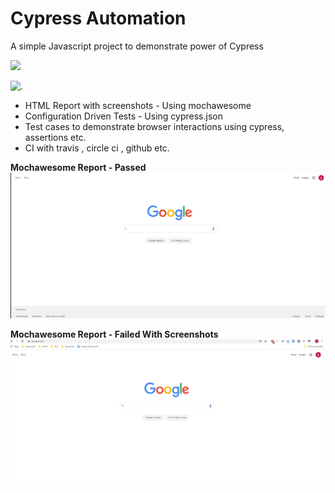 # Cypress Automation

A simple Javascript project to demonstrate power of Cypress

![](https://github.com/automationio/cypressAutomation/workflows/endtoendtest/badge.svg) 

![.](https://travis-ci.com/automationio/cypressAutomation.svg?branch=master)

* HTML Report with screenshots - Using mochawesome
* Configuration Driven Tests - Using cypress.json
* Test cases to demonstrate browser interactions using cypress, assertions etc.
* CI with travis , circle ci , github etc.

 **Mochawesome Report - Passed**
![Recordit GIF](docs/mochawesome_passed.gif)


 **Mochawesome Report - Failed With Screenshots**
![Recordit GIF](docs/mochawesome_failed.gif)
